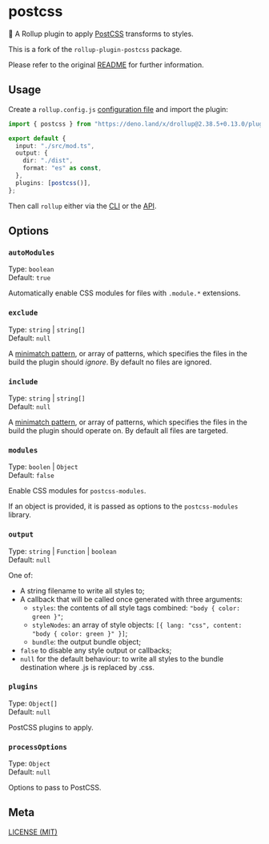 # postcss

🍣 A Rollup plugin to apply [PostCSS](https://github.com/postcss/postcss) transforms to styles.

This is a fork of the `rollup-plugin-postcss` package.

Please refer to the original [README](https://github.com/egoist/rollup-plugin-postcss) for further information.

## Usage

Create a `rollup.config.js` [configuration file](https://www.rollupjs.org/guide/en/#configuration-files) and import the plugin:

```ts
import { postcss } from "https://deno.land/x/drollup@2.38.5+0.13.0/plugins/postcss/mod.ts";

export default {
  input: "./src/mod.ts",
  output: {
    dir: "./dist",
    format: "es" as const,
  },
  plugins: [postcss()],
};
```

Then call `rollup` either via the [CLI](https://www.rollupjs.org/guide/en/#command-line-reference) or the [API](https://www.rollupjs.org/guide/en/#javascript-api).

## Options

### `autoModules`

Type: `boolean`<br>
Default: `true`

Automatically enable CSS modules for files with `.module.*` extensions.

### `exclude`

Type: `string` | `string[]`<br>
Default: `null`

A [minimatch pattern](https://github.com/isaacs/minimatch), or array of patterns, which specifies the files in the build the plugin should _ignore_. By default no files are ignored.

### `include`

Type: `string` | `string[]`<br>
Default: `null`

A [minimatch pattern](https://github.com/isaacs/minimatch), or array of patterns, which specifies the files in the build the plugin should operate on. By default all files are targeted.

### `modules`

Type: `boolen` | `Object`<br>
Default: `false`

Enable CSS modules for `postcss-modules`.

If an object is provided, it is passed as options to the `postcss-modules` library.

### `output`

Type: `string` | `Function` | `boolean`<br>
Default: `null`

One of:

- A string filename to write all styles to;
- A callback that will be called once generated with three arguments:
  - `styles`: the contents of all style tags combined: `"body { color: green }"`;
  - `styleNodes`: an array of style objects: `[{ lang: "css", content: "body { color: green }" }]`;
  - `bundle`: the output bundle object;
- `false` to disable any style output or callbacks;
- `null` for the default behaviour: to write all styles to the bundle destination where .js is replaced by .css.

### `plugins`

Type: `Object[]`<br>
Default: `null`

PostCSS plugins to apply.

### `processOptions`

Type: `Object`<br>
Default: `null`

Options to pass to PostCSS.

## Meta

[LICENSE (MIT)](./LICENSE.md)

